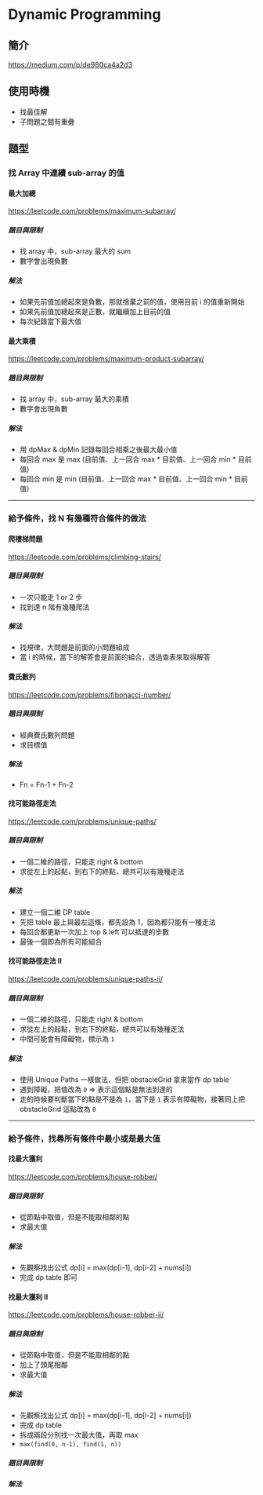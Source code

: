 # Dynamic Programming

## 簡介

https://medium.com/p/de980ca4a2d3

## 使用時機
* 找最佳解
* 子問題之間有重疊

## 題型

### 找 Array 中連續 sub-array 的值

#### 最大加總
https://leetcode.com/problems/maximum-subarray/

##### 題目與限制
* 找 array 中，sub-array 最大的 sum
* 數字會出現負數

##### 解法
* 如果先前值加總起來是負數，那就捨棄之前的值，使用目前 i 的值重新開始
* 如果先前值加總起來是正數，就繼續加上目前的值
* 每次紀錄當下最大值

#### 最大乘積
https://leetcode.com/problems/maximum-product-subarray/

##### 題目與限制
* 找 array 中，sub-array 最大的乘積
* 數字會出現負數

##### 解法
* 用 dpMax & dpMin 記錄每回合相乘之後最大最小值
* 每回合 max 是 max (目前值、上一回合 max * 目前值、上一回合 min * 目前值)
* 每回合 min 是 min (目前值、上一回合 max * 目前值、上一回合 min * 目前值)

---

### 給予條件，找 N 有幾種符合條件的做法

#### 爬樓梯問題
https://leetcode.com/problems/climbing-stairs/

##### 題目與限制
* 一次只能走 1 or 2 步
* 找到達 n 階有幾種爬法

##### 解法
* 找規律，大問題是前面的小問題組成
* 當 i 的時候，當下的解答會是前面的組合，透過查表來取得解答

#### 費氏數列
https://leetcode.com/problems/fibonacci-number/

##### 題目與限制
* 經典費氏數列問題
* 求目標值

##### 解法
* Fn =  Fn-1 + Fn-2

#### 找可能路徑走法
https://leetcode.com/problems/unique-paths/

##### 題目與限制
* 一個二維的路徑，只能走 right & bottom
* 求從左上的起點，到右下的終點，總共可以有幾種走法

##### 解法
* 建立一個二維 DP table
* 先把 table 最上與最左這條，都先設為 1，因為都只能有一種走法
* 每回合都更新一次加上 top & left 可以抵達的步數
* 最後一個即為所有可能組合

#### 找可能路徑走法 II
https://leetcode.com/problems/unique-paths-ii/

##### 題目與限制
* 一個二維的路徑，只能走 right & bottom
* 求從左上的起點，到右下的終點，總共可以有幾種走法
* 中間可能會有障礙物，標示為 `1`

##### 解法
* 使用 Unique Paths 一樣做法，但把 obstacleGrid 拿來當作 dp table
* 遇到障礙，把值改為 `0` => 表示這個點是無法到達的
* 走的時候要判斷當下的點是不是為 `1`，當下是 `1` 表示有障礙物，接著同上把 obstacleGrid 這點改為 `0`

---

### 給予條件，找尋所有條件中最小或是最大值

#### 找最大獲利
https://leetcode.com/problems/house-robber/

##### 題目與限制
* 從節點中取值，但是不能取相鄰的點
* 求最大值

##### 解法
* 先觀察找出公式 dp[i] = max(dp[i-1], dp[i-2] + nums[i])
* 完成 dp table 即可

#### 找最大獲利 II
https://leetcode.com/problems/house-robber-ii/

##### 題目與限制
* 從節點中取值，但是不能取相鄰的點
* 加上了頭尾相鄰
* 求最大值

##### 解法
* 先觀察找出公式 dp[i] = max(dp[i-1], dp[i-2] + nums[i])
* 完成 dp table
* 拆成兩段分別找一次最大值，再取 max
* `max(find(0, n-1), find(1, n))`

#### 
##### 題目與限制
##### 解法